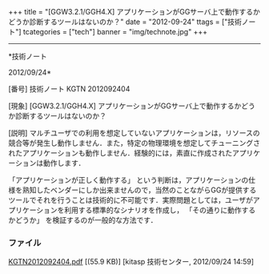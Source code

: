 ﻿+++
title = "[GGW3.2.1/GGH4.X] アプリケーションがGGサーバ上で動作するかどうか診断するツールはないのか？"
date = "2012-09-24"
ttags = ["技術ノート"]
tcategories = ["tech"]
banner = "img/technote.jpg"
+++

-----------------------------------------------------------------------------------------------------------------------------

*技術ノート

2012/09/24*


[番号]
技術ノート KGTN 2012092404

[現象]
[GGW3.2.1/GGH4.X]
アプリケーションがGGサーバ上で動作するかどうか診断するツールはないのか？

[説明]
マルチユーザでの利用を想定していないアプリケーションは，リソースの競合等が発生し動作しません．また，特定の物理環境を想定してチューニングされたアプリケーションも動作しません．経験的には，素直に作成されたアプリケーションは動作します．

「アプリケーションが正しく動作する」
という判断は，アプリケーションの仕様を熟知したベンダーにしか出来ませんので，当然のことながらGGが提供するツールでそれを行うことは技術的に不可能です．実際問題としては，ユーザがアプリケーションを利用する標準的なシナリオを作成し，
「その通りに動作するかどうか」 を検証するのが一般的な方法です．


### ファイル

 
 


[KGTN2012092404.pdf](http://techreport.kitasp.net/attachments/download/1005/KGTN2012092404.pdf)
 [(55.9 KB)] [kitasp 技術センター, 2012/09/24
14:59]


 


 

